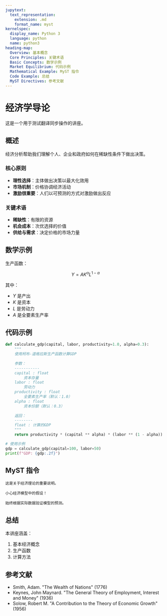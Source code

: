 ```yaml
---
jupytext:
  text_representation:
    extension: .md
    format_name: myst
kernelspec:
  display_name: Python 3
  language: python
  name: python3
heading-map:
  Overview: 基本概念
  Core Principles: 关键术语
  Basic Concepts: 数学示例
  Market Equilibrium: 代码示例
  Mathematical Example: MyST 指令
  Code Example: 总结
  MyST Directives: 参考文献
---
```


# 经济学导论

这是一个用于测试翻译同步操作的讲座。

## 概述

经济分析帮助我们理解个人、企业和政府如何在稀缺性条件下做出决策。

### 核心原则

- **理性选择**：主体做出决策以最大化效用
- **市场机制**：价格协调经济活动
- **激励很重要**：人们以可预测的方式对激励做出反应

### 关键术语

- **稀缺性**：有限的资源
- **机会成本**：次优选择的价值
- **供给与需求**：决定价格的市场力量

## 数学示例

生产函数：

$$
Y = A K^{\alpha} L^{1-\alpha}
$$

其中：
- $Y$ 是产出
- $K$ 是资本
- $L$ 是劳动力
- $A$ 是全要素生产率

## 代码示例

```python
def calculate_gdp(capital, labor, productivity=1.0, alpha=0.3):
    """
    使用柯布-道格拉斯生产函数计算GDP
    
    参数：
    -----------
    capital : float
        资本存量
    labor : float
        劳动力
    productivity : float
        全要素生产率（默认：1.0）
    alpha : float
        资本份额（默认：0.3）
        
    返回：
    --------
    float : 计算的GDP
    """
    return productivity * (capital ** alpha) * (labor ** (1 - alpha))

# 使用示例
gdp = calculate_gdp(capital=100, labor=50)
print(f"GDP: {gdp:.2f}")
```

## MyST 指令

```{note}
这是关于经济理论的重要说明。
```

```{warning}
小心经济模型中的假设！
```

```{tip}
始终根据实际数据验证模型的预测。
```

## 总结

本讲座涵盖：
1. 基本经济概念
2. 生产函数
3. 计算方法

## 参考文献

- Smith, Adam. "The Wealth of Nations" (1776)
- Keynes, John Maynard. "The General Theory of Employment, Interest and Money" (1936)
- Solow, Robert M. "A Contribution to the Theory of Economic Growth" (1956)

